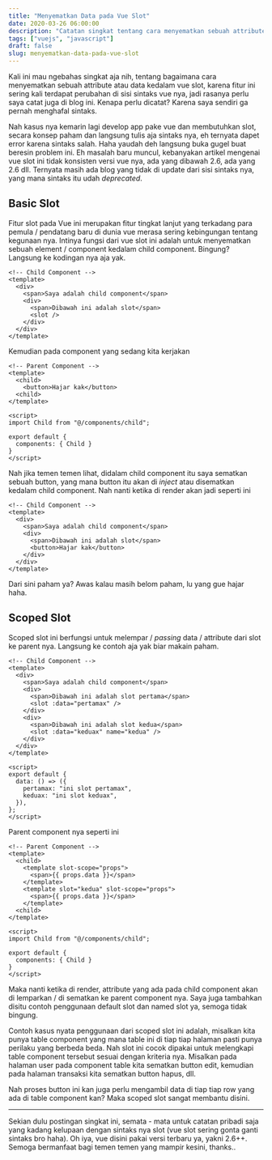 ```yaml
---
title: "Menyematkan Data pada Vue Slot"
date: 2020-03-26 06:00:00
description: "Catatan singkat tentang cara menyematkan sebuah attribute atau data kedalam vue slot"
tags: ["vuejs", "javascript"]
draft: false
slug: menyematkan-data-pada-vue-slot
---
```


Kali ini mau ngebahas singkat aja nih, tentang bagaimana cara menyematkan sebuah attribute atau data kedalam vue slot, karena fitur ini sering kali terdapat perubahan di sisi sintaks vue nya, jadi rasanya perlu saya catat juga di blog ini. Kenapa perlu dicatat? Karena saya sendiri ga pernah menghafal sintaks.

Nah kasus nya kemarin lagi develop app pake vue dan membutuhkan slot, secara konsep paham dan langsung tulis aja sintaks nya, eh ternyata dapet error karena sintaks salah. Haha yaudah deh langsung buka gugel buat beresin problem ini. Eh masalah baru muncul, kebanyakan artikel mengenai vue slot ini tidak konsisten versi vue nya, ada yang dibawah 2.6, ada yang 2.6 dll. Ternyata masih ada blog yang tidak di update dari sisi sintaks nya, yang mana sintaks itu udah _deprecated_.

## Basic Slot

Fitur slot pada Vue ini merupakan fitur tingkat lanjut yang terkadang para pemula / pendatang baru di dunia vue merasa sering kebingungan tentang kegunaan nya. Intinya fungsi dari vue slot ini adalah untuk menyematkan sebuah element / component kedalam child component. Bingung? Langsung ke kodingan nya aja yak.

```vue
<!-- Child Component -->
<template>
  <div>
    <span>Saya adalah child component</span>
    <div>
      <span>Dibawah ini adalah slot</span>
      <slot />
    </div>
  </div>
</template>
```

Kemudian pada component yang sedang kita kerjakan

```vue
<!-- Parent Component -->
<template>
  <child>
    <button>Hajar kak</button>
  <child>
</template>

<script>
import Child from "@/components/child";

export default {
  components: { Child }
}
</script>
```

Nah jika temen temen lihat, didalam child component itu saya sematkan sebuah button, yang mana button itu akan di _inject_ atau disematkan kedalam child component. Nah nanti ketika di render akan jadi seperti ini

```vue
<!-- Child Component -->
<template>
  <div>
    <span>Saya adalah child component</span>
    <div>
      <span>Dibawah ini adalah slot</span>
      <button>Hajar kak</button>
    </div>
  </div>
</template>
```

Dari sini paham ya? Awas kalau masih belom paham, lu yang gue hajar haha.

## Scoped Slot

Scoped slot ini berfungsi untuk melempar / _passing_ data / attribute dari slot ke parent nya. Langsung ke contoh aja yak biar makain paham.

```vue
<!-- Child Component -->
<template>
  <div>
    <span>Saya adalah child component</span>
    <div>
      <span>Dibawah ini adalah slot pertama</span>
      <slot :data="pertamax" />
    </div>
    <div>
      <span>Dibawah ini adalah slot kedua</span>
      <slot :data="keduax" name="kedua" />
    </div>
  </div>
</template>

<script>
export default {
  data: () => ({
    pertamax: "ini slot pertamax",
    keduax: "ini slot keduax",
  }),
};
</script>
```

Parent component nya seperti ini

```vue
<!-- Parent Component -->
<template>
  <child>
    <template slot-scope="props">
      <span>{{ props.data }}</span>
    </template>
    <template slot="kedua" slot-scope="props">
      <span>{{ props.data }}</span>
    </template>
  <child>
</template>

<script>
import Child from "@/components/child";

export default {
  components: { Child }
}
</script>
```

Maka nanti ketika di render, attribute yang ada pada child component akan di lemparkan / di sematkan ke parent component nya. Saya juga tambahkan disitu contoh penggunaan default slot dan named slot ya, semoga tidak bingung.

Contoh kasus nyata penggunaan dari scoped slot ini adalah, misalkan kita punya table component yang mana table ini di tiap tiap halaman pasti punya perilaku yang berbeda beda. Nah slot ini cocok dipakai untuk melengkapi table component tersebut sesuai dengan kriteria nya. Misalkan pada halaman user pada component table kita sematkan button edit, kemudian pada halaman transaksi kita sematkan button hapus, dll.

Nah proses button ini kan juga perlu mengambil data di tiap tiap row yang ada di table component kan? Maka scoped slot sangat membantu disini.

---

Sekian dulu postingan singkat ini, semata - mata untuk catatan pribadi saja yang kadang kelupaan dengan sintaks nya slot (vue slot sering gonta ganti sintaks bro haha). Oh iya, vue disini pakai versi terbaru ya, yakni 2.6++. Semoga bermanfaat bagi temen temen yang mampir kesini, thanks..
